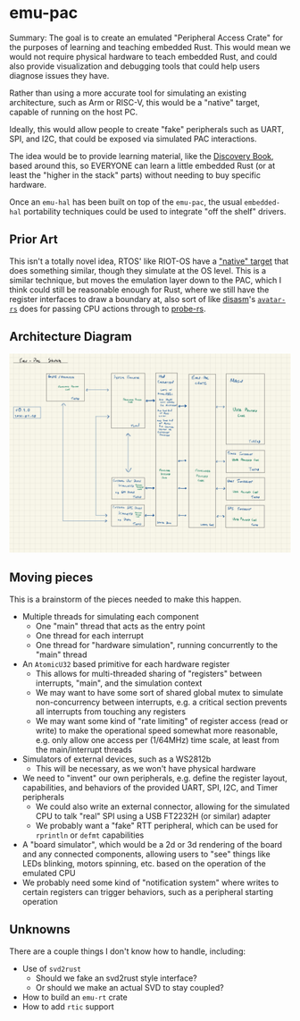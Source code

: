 # emu-pac

Summary: The goal is to create an emulated "Peripheral Access Crate" for the purposes of learning and teaching embedded Rust. This would mean we would not require physical hardware to teach embedded Rust, and could also provide visualization and debugging tools that could help users diagnose issues they have.

Rather than using a more accurate tool for simulating an existing architecture, such as Arm or RISC-V, this would be a "native" target, capable of running on the host PC.

Ideally, this would allow people to create "fake" peripherals such as UART, SPI, and I2C, that could be exposed via simulated PAC interactions.

The idea would be to provide learning material, like the [Discovery Book](https://docs.rust-embedded.org/discovery/), based around this, so EVERYONE can learn a little embedded Rust (or at least the "higher in the stack" parts) without needing to buy specific hardware.

Once an `emu-hal` has been built on top of the `emu-pac`, the usual `embedded-hal` portability techniques could be used to integrate "off the shelf" drivers.

## Prior Art

This isn't a totally novel idea, RTOS' like RIOT-OS have a ["native" target](https://github.com/RIOT-OS/RIOT/wiki/Family:-native) that does something similar, though they simulate at the OS level. This is a similar technique, but moves the emulation layer down to the PAC, which I think could still be reasonable enough for Rust, where we still have the register interfaces to draw a boundary at, also sort of like [disasm](https://github.com/Disasm)'s [`avatar-rs`](https://github.com/Disasm/avatar-rs) does for passing CPU actions through to [probe-rs](https://probe.rs).

## Architecture Diagram

![architecture diagram](./emu-pac-arch.jpg)

## Moving pieces

This is a brainstorm of the pieces needed to make this happen.

* Multiple threads for simulating each component
    * One "main" thread that acts as the entry point
    * One thread for each interrupt
    * One thread for "hardware simulation", running concurrently to the "main" thread
* An `AtomicU32` based primitive for each hardware register
    * This allows for multi-threaded sharing of "registers" between interrupts, "main", and the simulation context
    * We may want to have some sort of shared global mutex to simulate non-concurrency between interrupts, e.g. a critical section prevents all interrupts from touching any registers
    * We may want some kind of "rate limiting" of register access (read or write) to make the operational speed somewhat more reasonable, e.g. only allow one access per (1/64MHz) time scale, at least from the main/interrupt threads
* Simulators of external devices, such as a WS2812b
    * This will be necessary, as we won't have physical hardware
* We need to "invent" our own peripherals, e.g. define the register layout, capabilities, and behaviors of the provided UART, SPI, I2C, and Timer peripherals
    * We could also write an external connector, allowing for the simulated CPU to talk "real" SPI using a USB FT2232H (or similar) adapter
    * We probably want a "fake" RTT peripheral, which can be used for `rprintln` or `defmt` capabilities
* A "board simulator", which would be a 2d or 3d rendering of the board and any connected components, allowing users to "see" things like LEDs blinking, motors spinning, etc. based on the operation of the emulated CPU
* We probably need some kind of "notification system" where writes to certain registers can trigger behaviors, such as a peripheral starting operation

## Unknowns

There are a couple things I don't know how to handle, including:

* Use of `svd2rust`
    * Should we fake an svd2rust style interface?
    * Or should we make an actual SVD to stay coupled?
* How to build an `emu-rt` crate
* How to add `rtic` support
